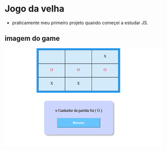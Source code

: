 # Jogo da velha

- praticamente meu primeiro projeto quando começei a estudar JS.

## imagem do game

<img src="utils/layout-jogo-velha.png" alt="My game"/>
